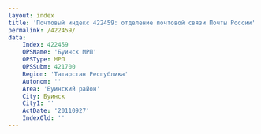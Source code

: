 ```yaml
---
layout: index
title: 'Почтовый индекс 422459: отделение почтовой связи Почты России'
permalink: /422459/
data:
    Index: 422459
    OPSName: 'Буинск МРП'
    OPSType: МРП
    OPSSubm: 421700
    Region: 'Татарстан Республика'
    Autonom: ''
    Area: 'Буинский район'
    City: Буинск
    City1: ''
    ActDate: '20110927'
    IndexOld: ''
---
```

